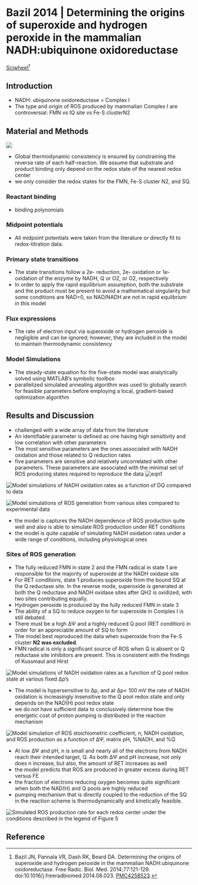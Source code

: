 # Bazil 2014 | Determining the origins of superoxide and hydrogen peroxide in the mammalian NADH:ubiquinone oxidoreductase


[Sciwheel](https://sciwheel.com/work/#/items/5916864)[^Bazil2014]

<!--more-->

## Introduction
* NADH: ubiquinone oxidoreductase = Complex I
* The type and origin of ROS produced by mammalian Complex I are controversial: FMN vs IQ site vs Fe-S clusterN2

## Material and Methods
![](https://www.ncbi.nlm.nih.gov/pmc/articles/PMC4258523/bin/nihms628859f1.jpg)
* Global thermodynamic consistency is ensured by constraining the reverse rate of each half-reaction. We assume that substrate and product binding only depend on the redox state of the nearest redox center
* we only consider the redox states for the FMN, Fe-S cluster N2, and SQ.
### Reactant binding
* binding polynomials

### Midpoint potentials
* All midpoint potentials were taken from the literature or directly fit to redox-titration data.

### Primary state transitions
* The state transitions follow a 2e- reduction, 2e- oxidation or 1e-oxidation of the enzyme by NADH, Q or O2, or O2, respectively
* In order to apply the rapid equilibrium assumption, both the substrate and the product must be present to avoid a mathematical singularity but some conditions are NAD=0, so NAD/NADH are not in rapid equlibrium in this model

### Flux expressions
* The rate of electron input via superoxide or hydrogen peroxide is negligible and can be ignored; however, they are included in the model to maintain thermodynamic consistency

### Model Simulations

* The steady-state equation for the five-state model was analytically solved using MATLAB’s symbolic toolbox
* parallelized simulated annealing algorithm was used to globally search for feasible parameters before employing a local, gradient-based optimization algorithm

## Results and Discussion
* challenged with a wide array of data from the literature
* An identifiable parameter is defined as one having high sensitivity and low correlation with other parameters
* The most sensitive parameters are the ones associated with NADH oxidation and those related to Q reduction rates
* five parameters are sensitive and relatively uncorrelated with other parameters. These parameters are associated with the minimal set of ROS producing states required to reproduce the data
![eqn1](https://user-images.githubusercontent.com/40054455/86616014-d0397b00-bfe7-11ea-984c-79a364be7f63.png)

![](https://www.ncbi.nlm.nih.gov/pmc/articles/PMC4258523/bin/nihms628859f2.jpg "Model simulations of NADH oxidation rates as a function of DQ compared to data")

![](https://www.ncbi.nlm.nih.gov/pmc/articles/PMC4258523/bin/nihms628859f3.jpg "Model simulations of ROS generation from various sites compared to experimental data")

* the model is captures the NADH dependence of ROS production quite well and also is able to simulate ROS production under RET conditions
* the model is quite capable of simulating NADH oxidation rates under a wide range of conditions, including physiological ones

### Sites of ROS generation
* The fully reduced FMN in state 2 and the FMN radical in state 1 are responsible for the majority of superoxide at the NADH oxidase site
* For RET conditions, state 1 produces superoxide from the bound SQ at the Q reductase site. In the reverse mode, superoxide is generated at both the Q reductase and NADH oxidase sites after QH2 is oxidized, with two sites contributing equally.
* Hydrogen peroxide is produced by the fully reduced FMN in state 3
* The ability of a SQ to reduce oxygen to for superoxide in Complex I is still debated.
* There must be a high ΔΨ and a highly reduced Q pool (RET condition) in order for an appreciable amount of SQ to form
* The model best reproduced the data when superoxide from the Fe-S cluster **N2 was excluded**.
* FMN radical is only a significant source of ROS when Q is absent or Q reductase site inhibitors are present. This is consistent with the findings of Kussmaul and Hirst

![](https://www.ncbi.nlm.nih.gov/pmc/articles/PMC4258523/bin/nihms628859f4.jpg "Model simulations of NADH oxidation rates as a function of Q pool redox state at various fixed Δp’s")
* The model is hypersensitive to Δp, and at Δp< 100 mV the rate of NADH oxidation is increasingly insensitive to the Q pool redox state and only depends on the NAD(H) pool redox state
* we do not have sufficient data to conclusively determine how the energetic cost of proton pumping is distributed in the reaction mechanism

![](https://www.ncbi.nlm.nih.gov/pmc/articles/PMC4258523/bin/nihms628859f5.jpg "Model simulation of ROS stoichiometric coefficient, n, NADH oxidation, and ROS production as a function of ΔΨ, matrix pH, %NADH, and %Q")
* At low ΔΨ and pH, n is small and nearly all of the electrons from NADH reach their intended target, Q. As both ΔΨ and pH increase, not only does n increase, but also, the amount of RET increases as well
* the model predicts that ROS are produced in greater excess during RET versus FE
* the fraction of electrons reducing oxygen becomes quite significant when both the NAD(H) and Q pools are highly reduced
* pumping mechanism that is directly coupled to the reduction of the SQ in the reaction scheme is thermodynamically and kinetically feasible.

![](https://www.ncbi.nlm.nih.gov/pmc/articles/PMC4258523/bin/nihms628859f6.jpg "Simulated ROS production rate for each redox center under the conditions described in the legend of Figure 5")

## Reference
[^Bazil2014]: Bazil JN, Pannala VR, Dash RK, Beard DA. Determining the origins of superoxide and hydrogen peroxide in the mammalian NADH:ubiquinone oxidoreductase. Free Radic. Biol. Med. 2014;77:121-129. doi:10.1016/j.freeradbiomed.2014.08.023. [PMC4258523](http://www.ncbi.nlm.nih.gov/pmc/articles/PMC4258523).

